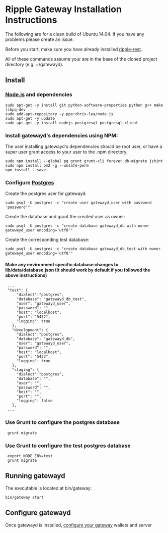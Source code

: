 # Ripple Gateway Installation Instructions

The following are for a clean build of Ubuntu 14.04. If you have any problems please create an issue.

Before you start, make sure you have already installed [ripple-rest](https://github.com/ripple/ripple-rest).

All of these commands assume your are in the base of the cloned project directory (e.g. ~/gatewayd).

## Install

### [Node.js](http://stackoverflow.com/questions/16302436/install-nodejs-on-ubuntu-12-10) and dependencies

    sudo apt-get -y install git python-software-properties python g++ make libpq-dev
    sudo add-apt-repository -y ppa:chris-lea/node.js
    sudo apt-get -y update
    sudo apt-get -y install nodejs postgresql postgresql-client

### Install gatewayd's dependencies using NPM:

The user installing gatewayd's dependencies should be root user, or have a super user grant access to your user to the .npm directory.

    sudo npm install --global pg grunt grunt-cli forever db-migrate jshint
    sudo npm install pm2 -g --unsafe-perm
    npm install --save

### Configure [Postgres](https://help.ubuntu.com/community/PostgreSQL)

Create the postgres user for gatewayd:

    sudo psql -U postgres -c "create user gatewayd_user with password 'password'"

Create the database and grant the created user as owner:

    sudo psql -U postgres -c "create database gatewayd_db with owner gatewayd_user encoding='utf8'"
    
Create the corresponding test database:
    
    sudo psql -U postgres -c "create database gatewayd_db_test with owner gatewayd_user encoding='utf8'"    

#### Make any environment specific database changes to lib/data/database.json (It should work by default if you followed the above instructions)
 
     ...
     "test": {
         "dialect":"postgres",
         "database": "gatewayd_db_test",
         "user": "gatewayd_user",
         "password": "",
         "host": "localhost",
         "port": "5432",
         "logging": true
       },
       "development": {
         "dialect":"postgres",
         "database": "gatewayd_db",
         "user": "gatewayd_user",
         "password": "",
         "host": "localhost",
         "port": "5432",
         "logging": true
       },
       "staging": {
         "dialect":"postgres",
         "database": "",
         "user": "",
         "password": "",
         "host": "",
         "port": "",
         "logging": false
       },
     ...
 
### Use Grunt to configure the postgres database

     grunt migrate
 
### Use Grunt to configure the test postgres database

     export NODE_ENV=test
     grunt migrate  

## Running gatewayd

The executable is located at bin/gateway:

    bin/gateway start

## Configure gatewayd

Once gatewayd is installed, [configure your gateway](https://ripple.com/build/gatewayd/#configuration) wallets and server
